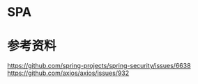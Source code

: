 # SPA

# 参考资料
<https://github.com/spring-projects/spring-security/issues/6638>
<https://github.com/axios/axios/issues/932>

